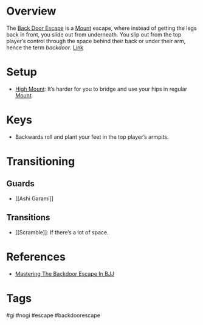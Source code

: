 # Overview
The <u>Back Door Escape</u> is a [Mount](obsidian://open?vault=Obsidian-BJJ-Notes&file=Positions%2FMount) escape, where instead of getting the legs back in front, you slide out from underneath. You slip out from the top player’s control through the space behind their back or under their arm, hence the term *backdoor*. [Link](https://www.youtube.com/watch?v=Psv5a2iiQbA)
# Setup
- [High Mount](obsidian://open?vault=Obsidian-BJJ-Notes&file=Positions%2FHigh%20Mount): It’s harder for you to bridge and use your hips in regular [Mount](obsidian://open?vault=Obsidian-BJJ-Notes&file=Positions%2FMount).
# Keys
- Backwards roll and plant your feet in the top player’s armpits.
# Transitioning
## Guards
- [[Ashi Garami]]
## Transitions
- [[Scramble]]: If there’s a lot of space.
# References
- [Mastering The Backdoor Escape In BJJ](https://evolve-mma.com/blog/mastering-the-backdoor-escape-in-bjj/)
# Tags
#gi #nogi #escape #backdoorescape